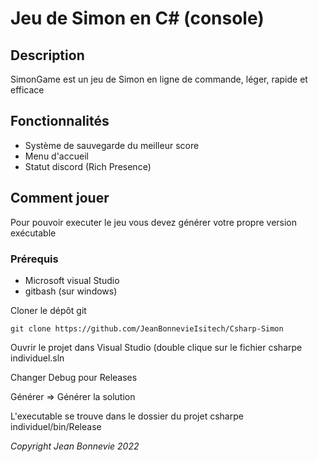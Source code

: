 # Jeu de Simon en C# (console)
## Description
SimonGame est un jeu de Simon en ligne de commande, léger, rapide et efficace

## Fonctionnalités
 * Système de sauvegarde du meilleur score
 * Menu d'accueil
 * Statut discord (Rich Presence)

## Comment jouer
Pour pouvoir executer le jeu vous devez générer votre propre version exécutable
### Prérequis
 * Microsoft visual Studio
 * gitbash (sur windows)
 
Cloner le dépôt git
```
git clone https://github.com/JeanBonnevieIsitech/Csharp-Simon
```
Ouvrir le projet dans Visual Studio (double clique sur le fichier csharpe individuel.sln

Changer Debug pour Releases

Générer => Générer la solution

L'executable se trouve dans le dossier du projet csharpe individuel/bin/Release 


*Copyright Jean Bonnevie* 
*2022*
